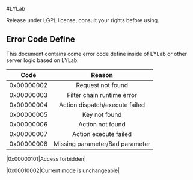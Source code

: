 #LYLab

Release under LGPL license, consult your rights before using.

## Error Code Define

This document contains come error code define inside of LYLab or other server logic based on LYLab:

|Code|Reason|
|:-:|:-:|
|0x00000002|Request not found|
|0x00000003|Filter chain runtime error|
|0x00000004|Action dispatch/execute failed|
|0x00000005|Key not found|
|0x00000006|Action not found|
|0x00000007|Action execute failed|
|0x00000008|Missing parameter/Bad parameter|

|0x00000101|Access forbidden|

|0x00010002|Current mode is unchangeable|
